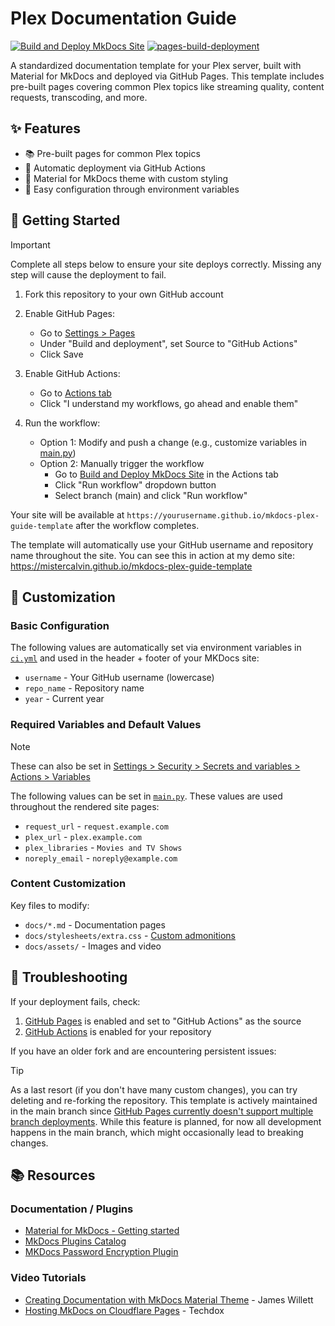 # Plex Documentation Guide

[![Build and Deploy MkDocs Site](https://github.com/MisterCalvin/mkdocs-plex-guide-template/actions/workflows/ci.yml/badge.svg)](https://github.com/MisterCalvin/mkdocs-plex-guide-template/actions/workflows/ci.yml)
[![pages-build-deployment](https://github.com/MisterCalvin/mkdocs-plex-guide-template/actions/workflows/pages/pages-build-deployment/badge.svg)](https://github.com/MisterCalvin/mkdocs-plex-guide-template/actions/workflows/pages/pages-build-deployment)

A standardized documentation template for your Plex server, built with Material for MkDocs and deployed via GitHub Pages. This template includes pre-built pages covering common Plex topics like streaming quality, content requests, transcoding, and more.

## ✨ Features
- 📚 Pre-built pages for common Plex topics
- 🔄 Automatic deployment via GitHub Actions
- 🎨 Material for MkDocs theme with custom styling
- 🔧 Easy configuration through environment variables

## 🚀 Getting Started
> [!IMPORTANT]
> Complete all steps below to ensure your site deploys correctly. Missing any step will cause the deployment to fail.

1. Fork this repository to your own GitHub account

2. Enable GitHub Pages:
   * Go to [Settings > Pages](../../settings/pages)
   * Under "Build and deployment", set Source to "GitHub Actions"
   * Click Save

3. Enable GitHub Actions:
   * Go to [Actions tab](../../actions)
   * Click "I understand my workflows, go ahead and enable them"

4. Run the workflow:
   * Option 1: Modify and push a change (e.g., customize variables in [main.py](main.py))
   * Option 2: Manually trigger the workflow
     * Go to [Build and Deploy MkDocs Site](../../actions/workflows/ci.yml) in the Actions tab
     * Click "Run workflow" dropdown button
     * Select branch (main) and click "Run workflow"

Your site will be available at `https://yourusername.github.io/mkdocs-plex-guide-template` after the workflow completes.

The template will automatically use your GitHub username and repository name throughout the site. You can see this in action at my demo site: https://mistercalvin.github.io/mkdocs-plex-guide-template

## 📝 Customization

### Basic Configuration
The following values are automatically set via environment variables in [`ci.yml`](.github/workflows/ci.yml) and used in the header + footer of your MKDocs site:
- `username` - Your GitHub username (lowercase)
- `repo_name` - Repository name
- `year` - Current year

### Required Variables and Default Values
> [!NOTE]
> These can also be set in [Settings > Security > Secrets and variables > Actions > Variables](../../settings/variables/actions)

The following values can be set in [`main.py`](main.py). These values are used throughout the rendered site pages:
- `request_url` - `request.example.com`
- `plex_url` - `plex.example.com`
- `plex_libraries` - `Movies and TV Shows`
- `noreply_email` - `noreply@example.com`

### Content Customization
Key files to modify:
- `docs/*.md` - Documentation pages
- `docs/stylesheets/extra.css` - [Custom admonitions](https://squidfunk.github.io/mkdocs-material/reference/admonitions/#custom-admonitions)
- `docs/assets/` - Images and video

## 🔧 Troubleshooting

If your deployment fails, check:
1. [GitHub Pages](../../settings/pages) is enabled and set to "GitHub Actions" as the source
2. [GitHub Actions](../../actions) is enabled for your repository

If you have an older fork and are encountering persistent issues:
> [!TIP]
> As a last resort (if you don't have many custom changes), you can try deleting and re-forking the repository. This template is actively maintained in the main branch since [GitHub Pages currently doesn't support multiple branch deployments](https://github.com/orgs/community/discussions/7730#discussioncomment-7603270). While this feature is planned, for now all development happens in the main branch, which might occasionally lead to breaking changes.

## 📚 Resources

### Documentation / Plugins
- [Material for MkDocs - Getting started](https://squidfunk.github.io/mkdocs-material/getting-started/)
- [MkDocs Plugins Catalog](https://github.com/mkdocs/catalog)
- [MKDocs Password Encryption Plugin](https://github.com/unverbuggt/mkdocs-encryptcontent-plugin)

### Video Tutorials
- [Creating Documentation with MkDocs Material Theme](https://www.youtube.com/watch?v=Q-YA_dA8C20) - James Willett
- [Hosting MkDocs on Cloudflare Pages](https://www.youtube.com/watch?v=7-HhLascLuM) - Techdox
